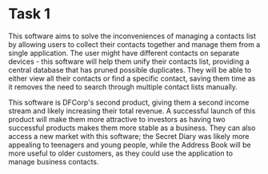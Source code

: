 # Task 1

This software aims to solve the inconveniences of managing a contacts list by allowing users to collect their contacts together and manage them from a single application. The user might have different contacts on separate devices - this software will help them unify their contacts list, providing a central database that has pruned possible duplicates. They will be able to either view all their contacts or find a specific contact, saving them time as it removes the need to search through multiple contact lists manually.

This software is DFCorp's second product, giving them a second income stream and likely increasing their total revenue. A successful launch of this product will make them more attractive to investors as having two successful products makes them more stable as a business. They can also access a new market with this software; the Secret Diary was likely more appealing to teenagers and young people, while the Address Book will be more useful to older customers, as they could use the application to manage business contacts.
